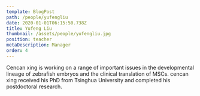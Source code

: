 ```yaml
---
template: BlogPost
path: /people/yufengliu
date: 2020-01-01T06:15:50.738Z
title: Yufeng Liu
thumbnail: /assets/people/yufengliu.jpg
position: teacher
metaDescription: Manager
order: 4
---
```


Cencan xing is working on a range of important issues in the developmental lineage of zebrafish embryos and the clinical translation of MSCs. cencan xing received his PhD from Tsinghua University and completed his postdoctoral research.



